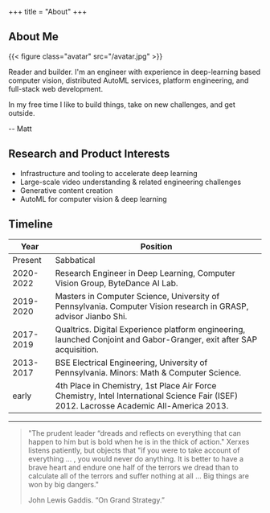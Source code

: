 +++
title = "About"
+++

## About Me

{{< figure class="avatar" src="/avatar.jpg" >}}

Reader and builder. I'm an engineer with experience in deep-learning based computer vision, distributed AutoML services, platform engineering, and full-stack web development. 

In my free time I like to build things, take on new challenges, and get outside.

-- Matt

## Research and Product Interests

- Infrastructure and tooling to accelerate deep learning
- Large-scale video understanding & related engineering challenges
- Generative content creation
- AutoML for computer vision & deep learning


## Timeline

Year | Position
-----|-------
Present | Sabbatical 
2020-2022 | Research Engineer in Deep Learning, Computer Vision Group, ByteDance AI Lab.
2019-2020 | Masters in Computer Science, University of Pennsylvania. Computer Vision research in GRASP, advisor Jianbo Shi.
2017-2019 | Qualtrics. Digital Experience platform engineering, launched Conjoint and Gabor-Granger, exit after SAP acquisition.
2013-2017 | BSE Electrical Engineering, University of Pennsylvania. Minors: Math & Computer Science. 
early | 4th Place in Chemistry, 1st Place Air Force Chemistry, Intel International Science Fair (ISEF) 2012. Lacrosse Academic All-America 2013. 



---
>"The prudent leader “dreads and reflects on everything that can happen to him but is bold when he is in the thick of action." Xerxes listens patiently, but objects that "if you were to take account of everything ... , you would never do anything. It is better to have a brave heart and endure one half of the terrors we dread than to calculate all of the terrors and suffer nothing at all ... Big things are won by big dangers."
>
> John Lewis Gaddis. “On Grand Strategy.” 